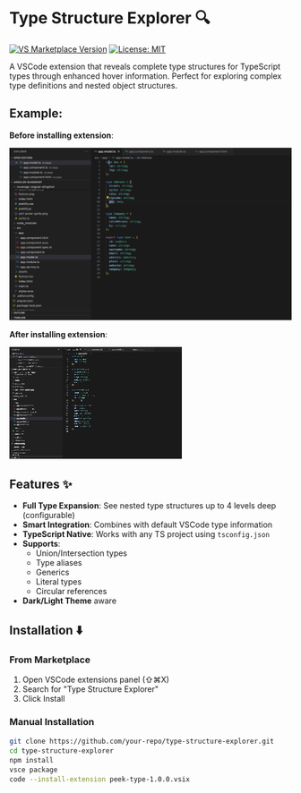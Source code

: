 # Type Structure Explorer 🔍

[![VS Marketplace Version](https://img.shields.io/visual-studio-marketplace/v/your-name.type-structure-explorer?label=VS%20Marketplace)](https://marketplace.visualstudio.com/items?itemName=your-name.type-structure-explorer)
[![License: MIT](https://img.shields.io/badge/License-MIT-blue.svg)](https://opensource.org/licenses/MIT)

A VSCode extension that reveals complete type structures for TypeScript types through enhanced hover information. Perfect for exploring complex type definitions and nested object structures.

Example:
---
**Before installing extension**:

![before-peek-type.gif](https://github.com/KiranMantha/peek-type/blob/main/demo/before-peek-type.gif)

**After installing extension**:

![after-peek-type.gif](https://github.com/KiranMantha/peek-type/blob/main/demo/after-peek-type.gif)

## Features ✨

- **Full Type Expansion**: See nested type structures up to 4 levels deep (configurable)
- **Smart Integration**: Combines with default VSCode type information
- **TypeScript Native**: Works with any TS project using `tsconfig.json`
- **Supports**:
  - Union/Intersection types
  - Type aliases
  - Generics
  - Literal types
  - Circular references
- **Dark/Light Theme** aware

## Installation ⬇️

### From Marketplace
1. Open VSCode extensions panel (⇧⌘X)
2. Search for "Type Structure Explorer"
3. Click Install

### Manual Installation
```bash
git clone https://github.com/your-repo/type-structure-explorer.git
cd type-structure-explorer
npm install
vsce package
code --install-extension peek-type-1.0.0.vsix